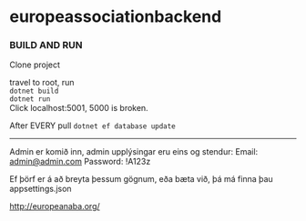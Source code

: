 # europeassociationbackend

### BUILD AND RUN

Clone project

travel to root, run  
```dotnet build```  
```dotnet run```  
Click localhost:5001, 5000 is broken.

After EVERY pull
```dotnet ef database update```

--------

Admin er komið inn, admin upplýsingar eru eins og stendur:
Email: admin@admin.com
Password: !A123z

Ef þörf er á að breyta þessum gögnum, eða bæta við, þá má finna þau appsettings.json

http://europeanaba.org/
